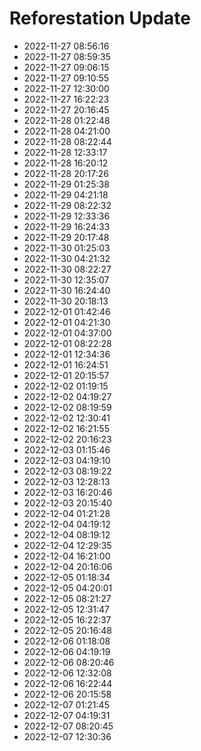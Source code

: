 # Reforestation Update
- 2022-11-27 08:56:16
- 2022-11-27 08:59:35
- 2022-11-27 09:06:15
- 2022-11-27 09:10:55
- 2022-11-27 12:30:00
- 2022-11-27 16:22:23
- 2022-11-27 20:16:45
- 2022-11-28 01:22:48
- 2022-11-28 04:21:00
- 2022-11-28 08:22:44
- 2022-11-28 12:33:17
- 2022-11-28 16:20:12
- 2022-11-28 20:17:26
- 2022-11-29 01:25:38
- 2022-11-29 04:21:18
- 2022-11-29 08:22:32
- 2022-11-29 12:33:36
- 2022-11-29 16:24:33
- 2022-11-29 20:17:48
- 2022-11-30 01:25:03
- 2022-11-30 04:21:32
- 2022-11-30 08:22:27
- 2022-11-30 12:35:07
- 2022-11-30 16:24:40
- 2022-11-30 20:18:13
- 2022-12-01 01:42:46
- 2022-12-01 04:21:30
- 2022-12-01 04:37:00
- 2022-12-01 08:22:28
- 2022-12-01 12:34:36
- 2022-12-01 16:24:51
- 2022-12-01 20:15:57
- 2022-12-02 01:19:15
- 2022-12-02 04:19:27
- 2022-12-02 08:19:59
- 2022-12-02 12:30:41
- 2022-12-02 16:21:55
- 2022-12-02 20:16:23
- 2022-12-03 01:15:46
- 2022-12-03 04:19:10
- 2022-12-03 08:19:22
- 2022-12-03 12:28:13
- 2022-12-03 16:20:46
- 2022-12-03 20:15:40
- 2022-12-04 01:21:28
- 2022-12-04 04:19:12
- 2022-12-04 08:19:12
- 2022-12-04 12:29:35
- 2022-12-04 16:21:00
- 2022-12-04 20:16:06
- 2022-12-05 01:18:34
- 2022-12-05 04:20:01
- 2022-12-05 08:21:27
- 2022-12-05 12:31:47
- 2022-12-05 16:22:37
- 2022-12-05 20:16:48
- 2022-12-06 01:18:08
- 2022-12-06 04:19:19
- 2022-12-06 08:20:46
- 2022-12-06 12:32:08
- 2022-12-06 16:22:44
- 2022-12-06 20:15:58
- 2022-12-07 01:21:45
- 2022-12-07 04:19:31
- 2022-12-07 08:20:45
- 2022-12-07 12:30:36
